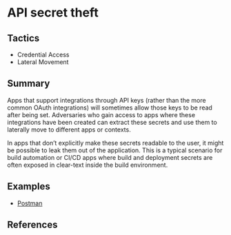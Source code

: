 # API secret theft

## Tactics
* Credential Access
* Lateral Movement

## Summary
Apps that support integrations through API keys (rather than the more common OAuth integrations) will sometimes allow those keys to be read after being set. Adversaries who gain access to apps where these integrations have been created can extract these secrets and use them to laterally move to different apps or contexts.

In apps that don’t explicitly make these secrets readable to the user, it might be possible to leak them out of the application. This is a typical scenario for build automation or CI/CD apps where build and deployment secrets are often exposed in clear-text inside the build environment.


## Examples
* [Postman](examples/postman.md)

## References